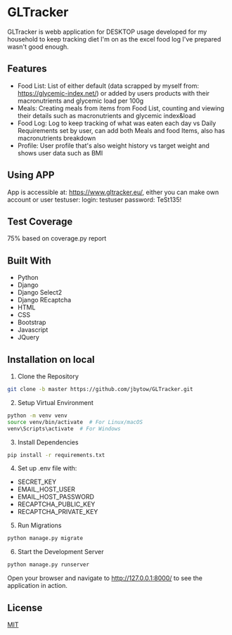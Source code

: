 # GLTracker
GLTracker is webb application for DESKTOP usage developed for my household to keep tracking diet I'm on as the excel food log I've prepared wasn't good enough. 

## Features

* Food List: List of either default (data scrapped by myself from: https://glycemic-index.net/) or added by users products with their macronutrients and glycemic load per 100g
* Meals: Creating meals from items from Food List, counting and viewing their details such as macronutrients and glycemic index&load
* Food Log: Log to keep tracking of what was eaten each day vs Daily Requirements set by user, can add both Meals and food Items, also has macronutrients breakdown
* Profile: User profile that's also weight history vs target weight and shows user data such as BMI

## Using APP
App is accessible at: https://www.gltracker.eu/, either you can make own account or user testuser:
login: testuser
password: TeSt135!

## Test Coverage
75% based on coverage.py report

## Built With
* Python
* Django
* Django Select2
* Django REcaptcha
* HTML
* CSS
* Bootstrap
* Javascript
* JQuery

## Installation on local
1. Clone the Repository
```bash
git clone -b master https://github.com/jbytow/GLTracker.git
```

2. Setup Virtual Environment
```bash
python -m venv venv
source venv/bin/activate  # For Linux/macOS
venv\Scripts\activate  # For Windows
```

3. Install Dependencies
```bash
pip install -r requirements.txt
```

4. Set up .env file with:
* SECRET_KEY
* EMAIL_HOST_USER
* EMAIL_HOST_PASSWORD
* RECAPTCHA_PUBLIC_KEY
* RECAPTCHA_PRIVATE_KEY

5. Run Migrations
```bash
python manage.py migrate
```

6. Start the Development Server
```bash
python manage.py runserver
```

Open your browser and navigate to http://127.0.0.1:8000/ to see the application in action.
    
## License

[MIT](https://choosealicense.com/licenses/mit/)
